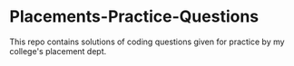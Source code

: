 # Placements-Practice-Questions
This repo contains solutions of coding questions given for practice by my college's placement dept.
